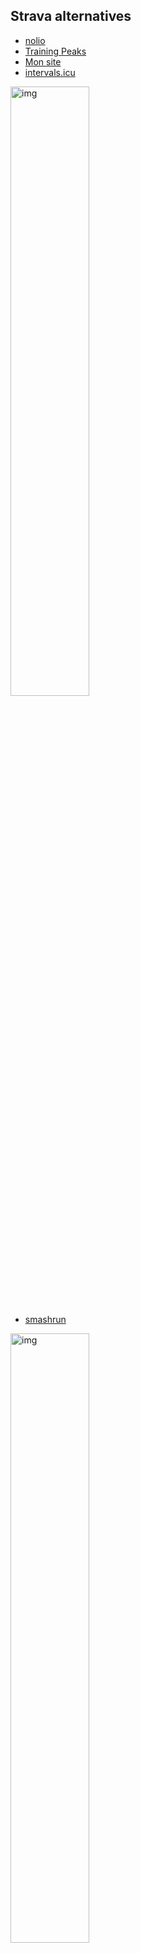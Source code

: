 ## Strava alternatives

- [nolio](https://www.nolio.io/)
- [Training Peaks](https://www.trainingpeaks.com/)
- [Mon site](https://strava-dashboard.netlify.app/oauth)
- [intervals.icu](https://intervals.icu/)

<img src='https://user-images.githubusercontent.com/32497923/227268280-a64964f5-fff3-47b4-bdad-864bfaeb6f75.png' alt='img' height='50%' width='50%' />

- [smashrun](https://fr.smashrun.com/)

<img src='https://user-images.githubusercontent.com/32497923/227267723-b2724d09-5156-4c48-b441-f3f26a29310c.png' alt='img' height='50%' width='50%' />

- [stravify](https://stravify.com/)

<img src='https://user-images.githubusercontent.com/32497923/227267559-b6766766-8bd9-4835-a9d2-48a2b671c861.png' alt='img' height='50%' width='50%' />

- [statshunters](https://statshunters.com/)
- [runalyse](https://runalyze.com/dashboard)


## Plugins Strava

- [Sauce for Strava](https://chrome.google.com/webstore/detail/sauce-for-strava/eigiefcapdcdmncdghkeahgfmnobigha)
- [Elevate](https://chrome.google.com/webstore/detail/elevate-for-strava/dhiaggccakkgdfcadnklkbljcgicpckn)

## Velo

- [golden cheetah](https://www.goldencheetah.org/)
- [Zwofactory](https://zwofactory.com/)
- [Zwift Workout](https://www.zwiftworkout.com/editor/new)
- [vo2fast](https://vo2fast.com/fr/)
- [graigcoach](https://www.graigcoach.com/)

## Autres outils

- [fitfiletools](https://www.fitfiletools.com/#/adjuster#view)
